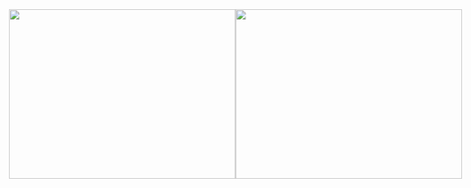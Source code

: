 <div class="" style="display: flex; justify-content: center;">
        <img style="width: 400px; height: 300px;" src="https://cdn.brvn.vn/editor_news/2012/09/hinhanhdong2-ID367.gif">
        <img style="width: 400px; height: 300px;" src="https://cdn.brvn.vn/editor_news/2012/09/hinhanhdong7-ID367.gif">
    </div>
